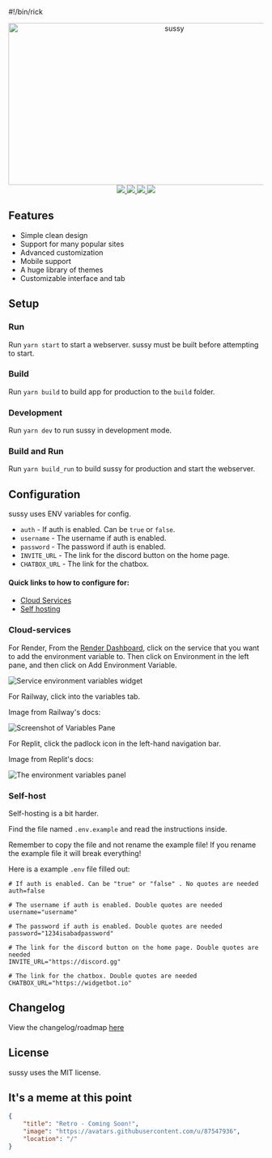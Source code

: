 #!/bin/rick

<div align="center">
<img src="https://socialify.git.ci/IDontCodee/sussy/image?description=1&language=1&logo=https%3A%2F%2Fraw.githubusercontent.com%2FIDontCodee%2Fsussy%2Fmain%2Fstatic%2Fimg%2Flogo.svg&name=1&owner=1&pattern=Solid&theme=Auto" alt="sussy" width="640" height="320" />

<a href="https://render.com/deploy?repo=https://github.com/IDontCodee/sussy">
<img src="https://img.shields.io/badge/render-4f65f1.svg?style=for-the-badge&logo=render&logoColor=46e3b7"><img>
</a>

<a href="https://repl.it/github/IDontCodee/sussy">
<img src="https://amethystnetwork-dev.github.io/assets/replit.svg"><img>
</a>

<a href="https://railway.app/new/template/jSGwUW?referralCode=8zUUBB">
<img src="https://img.shields.io/badge/Railway-%234f0599.svg?style=for-the-badge&logo=railway&logoColor=white"><img>
</a>

<a href="https://app.koyeb.com/deploy?type=git&repository=github.com/IDontCodee/sussy&branch=main&name=sussy">
<img src="https://img.shields.io/badge/koyeb-121212.svg?style=for-the-badge&logo=koyeb&logoColor=87fcc4"><img>
</a>

</div>

## Features
- Simple clean design
- Support for many popular sites
- Advanced customization
- Mobile support
- A huge library of themes
- Customizable interface and tab

## Setup
### Run
Run `yarn start` to start a webserver. sussy must be built before attempting to start.

### Build
Run `yarn build` to build app for production to the `build` folder.

### Development
Run `yarn dev` to run sussy in development mode.

### Build and Run
Run `yarn build_run` to build sussy for production and start the webserver.

## Configuration

sussy uses ENV variables for config.

- `auth` - If auth is enabled. Can be `true` or `false`.
- `username` - The username if auth is enabled.
- `password` - The password if auth is enabled.
- `INVITE_URL` - The link for the discord button on the home page.
- `CHATBOX_URL` - The link for the chatbox.

#### Quick links to how to configure for:

- [Cloud Services](#Cloud-services)
- [Self hosting](#Self-host)

### Cloud-services

For Render, From the [Render Dashboard](https://dashboard.render.com/), click on the service that you want to add the environment variable to. Then click on Environment in the left pane, and then click on Add Environment Variable.

![Service environment variables widget](https://render.com/static/000c3b72bd6bb16fbaa86bae150ea717/2b72d/service-key-value.png)

For Railway, click into the variables tab.

Image from Railway's docs:

![Screenshot of Variables Pane](https://res.cloudinary.com/railway/image/upload/v1656640465/docs/variables-editor_rvhbim.png)

For Replit, click the padlock icon in the left-hand navigation bar.

Image from Replit's docs:

![The environment variables panel](https://replit-docs-images.util.repl.co/images/repls/env-variables.png)


### Self-host


Self-hosting is a bit harder.

Find the file named `.env.example` and read the instructions inside.

Remember to copy the file and not rename the example file! If you rename the example file it will break everything!

Here is a example `.env` file filled out:

```
# If auth is enabled. Can be "true" or "false" . No quotes are needed
auth=false

# The username if auth is enabled. Double quotes are needed
username="username"

# The password if auth is enabled. Double quotes are needed
password="1234isabadpassword"

# The link for the discord button on the home page. Double quotes are needed
INVITE_URL="https://discord.gg"

# The link for the chatbox. Double quotes are needed
CHATBOX_URL="https://widgetbot.io"
```

## Changelog
View the changelog/roadmap [here](https://github.com/IDontCodee/sussy/blob/main/e/CHANGELOG.md)

## License
sussy uses the MIT license.

## It's a meme at this point

```json
{
    "title": "Retro - Coming Soon!",
    "image": "https://avatars.githubusercontent.com/u/87547936",
    "location": "/"
}
```